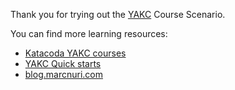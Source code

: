 Thank you for trying out the [YAKC](https://github.com/manusa/yakc) Course Scenario.

You can find more learning resources:
 - [Katacoda YAKC courses](https://www.katacoda.com/marcnuri/courses/yakc)
 - [YAKC Quick starts](https://github.com/manusa/yakc/tree/master/quickstarts) 
 - [blog.marcnuri.com](https://blog.marcnuri.com/tag/yakc/)